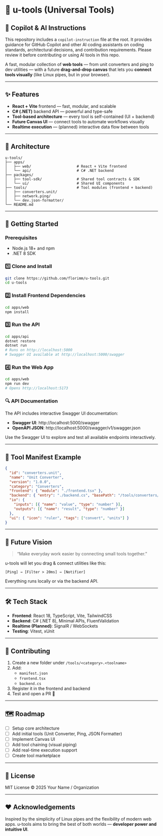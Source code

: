 # 🧰 u-tools (Universal Tools)

## 🤖 Copilot & AI Instructions

This repository includes a `copilot-instruction` file at the root. It provides guidance for GitHub Copilot and other AI coding assistants on coding standards, architectural decisions, and contribution requirements. Please review it before contributing or using AI tools in this repo.

A fast, modular collection of **web tools** — from unit converters and ping to dev utilities — with a future **drag-and-drop canvas** that lets you **connect tools visually** (like Linux pipes, but in your browser).

---

## ✨ Features

- **React + Vite** frontend — fast, modular, and scalable
- **C# (.NET)** backend API — powerful and type-safe
- **Tool-based architecture** — every tool is self-contained (UI + backend)
- **Future Canvas UI** — connect tools to automate workflows visually
- **Realtime execution** — (planned) interactive data flow between tools

---

## 🧱 Architecture

```
u-tools/
├── apps/
│   ├── web/                     # React + Vite frontend
│   └── api/                     # C# .NET backend
├── packages/
│   ├── tool-sdk/                # Shared tool contracts & SDK
│   └── ui/                      # Shared UI components
├── tools/                       # Tool modules (frontend + backend)
│   ├── converters.unit/
│   ├── network.ping/
│   └── dev.json-formatter/
└── README.md
```

---

## 🚀 Getting Started

### Prerequisites

- Node.js 18+ and npm
- .NET 8 SDK

### 1️⃣ Clone and Install
```bash
git clone https://github.com/florimm/u-tools.git
cd u-tools
```

### 2️⃣ Install Frontend Dependencies
```bash
cd apps/web
npm install
```

### 3️⃣ Run the API
```bash
cd apps/api
dotnet restore
dotnet run
# Runs on http://localhost:5000
# Swagger UI available at http://localhost:5000/swagger
```

### 4️⃣ Run the Web App
```bash
cd apps/web
npm run dev
# Opens http://localhost:5173
```

### 🔍 API Documentation

The API includes interactive Swagger UI documentation:
- **Swagger UI**: http://localhost:5000/swagger
- **OpenAPI JSON**: http://localhost:5000/swagger/v1/swagger.json

Use the Swagger UI to explore and test all available endpoints interactively.

---

## 🧩 Tool Manifest Example

```json
{
  "id": "converters.unit",
  "name": "Unit Converter",
  "version": "1.0.0",
  "category": "Converters",
  "frontend": { "module": "./frontend.tsx" },
  "backend": { "entry": "./backend.cs", "basePath": "/tools/converters/unit" },
  "io": {
    "inputs": [{ "name": "value", "type": "number" }],
    "outputs": [{ "name": "result", "type": "number" }]
  },
  "ui": { "icon": "ruler", "tags": ["convert", "units"] }
}
```

---

## 🧠 Future Vision

> “Make everyday work easier by connecting small tools together.”

u-tools will let you drag & connect utilities like this:

```
[Ping] → [Filter > 20ms] → [Notifier]
```

Everything runs locally or via the backend API.

---

## 🛠️ Tech Stack

- **Frontend**: React 18, TypeScript, Vite, TailwindCSS
- **Backend**: C# (.NET 8), Minimal APIs, FluentValidation
- **Realtime (Planned)**: SignalR / WebSockets
- **Testing**: Vitest, xUnit

---

## 🤝 Contributing

1. Create a new folder under `/tools/<category>.<toolname>`
2. Add:
   - `manifest.json`
   - `frontend.tsx`
   - `backend.cs`
3. Register it in the frontend and backend
4. Test and open a PR 🚀

---

## 🗺️ Roadmap

- [ ] Setup core architecture
- [ ] Add initial tools (Unit Converter, Ping, JSON Formatter)
- [ ] Implement Canvas UI
- [ ] Add tool chaining (visual piping)
- [ ] Add real-time execution support
- [ ] Create tool marketplace

---

## 📜 License

MIT License © 2025 Your Name / Organization

---

## ❤️ Acknowledgements

Inspired by the simplicity of Linux pipes and the flexibility of modern web apps.
u-tools aims to bring the best of both worlds — **developer power and intuitive UI**.
